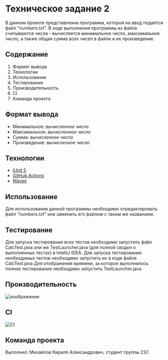 # Техническое задание 2
В данном проекте представленна программа, которой на ввод подаётся файл "numbers.txt". В ходе выполнения программы из файла считываются числа - вычисляется минимальное число, максимальное число, а также общая сумма всех чисел в файле и их произведение.
## Содержание
1. Формат вывода
2. Технологии
3. Использование
4. Тестирование
5. Производительность
6. CI
7. Команда проекта
## Формат вывода
- Минимальное: _вычисленное число_
- Максимальное: _вычисленное число_
- Сумма: _вычисленное число_
- Произведение: _вычисленное число_
## Технологии
* [jUnit 5](https://junit.org/junit5/)
* [GitHub Actions](https://github.com/features/actions)
* [Maven](https://maven.apache.org/)
## Использование
Для использования данной программы необходимо отредактировать файл "numbers.txt" или заменить его файлом с таким же названием.
## Тестирование
Для запуска тестирования всех тестов необходимо запустить файл CalcTest.java или же TestLauncher.java (для полной сводки о выполненных тестах) в IntelliJ IDEA.
Для запуска тестирования необходимых тестов необходимо запустить их в коде файла CalcTest.java
Для отображения времени, за которое выполнилось полное тестирование необходимо запустить TestLauncher.java
## Производительность
![изображение](https://github.com/SaptanMK/TZ/assets/44113657/700f0d08-2396-4086-860f-7a16fdefb81f)
## CI
![CI](https://github.com/SaptanMK/junit-maven-starter/workflows/CI/badge.svg)
## Команда проекта
Выполнил: Михайлов Кирилл Александрович, студент группы 237.
